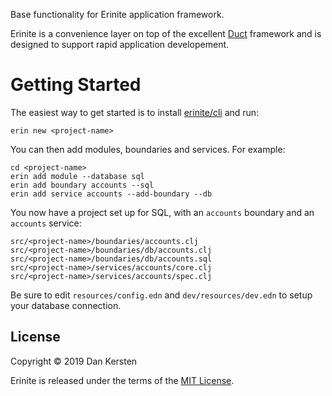 
Base functionality for Erinite application framework.

Erinite is a convenience layer on top of the excellent [Duct](https://github.com/duct-framework/duct) framework and is designed to support rapid application developement.

# Getting Started

The easiest way to get started is to install [erinite/cli](https://github.com/Erinite/cli) and run:

```
erin new <project-name>
```

You can then add modules, boundaries and services. For example:

```
cd <project-name>
erin add module --database sql
erin add boundary accounts --sql
erin add service accounts --add-boundary --db
```

You now have a project set up for SQL, with an `accounts` boundary and an `accounts` service:

```
src/<project-name>/boundaries/accounts.clj
src/<project-name>/boundaries/db/accounts.clj
src/<project-name>/boundaries/db/accounts.sql
src/<project-name>/services/accounts/core.clj
src/<project-name>/services/accounts/spec.clj
```

Be sure to edit `resources/config.edn` and `dev/resources/dev.edn` to setup your database connection.

## License

Copyright © 2019 Dan Kersten

Erinite is released under the terms of the [MIT License](https://github.com/Erinite/erinite-core/blob/master/LICENSE).
